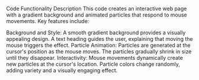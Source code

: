Code Functionality Description 
This code creates an interactive web page with a gradient background and animated particles that respond to mouse movements. Key features include:

Background and Style:
A smooth gradient background provides a visually appealing design.
A text heading guides the user, explaining that moving the mouse triggers the effect.
Particle Animation:
Particles are generated at the cursor's position as the mouse moves.
The particles gradually shrink in size until they disappear.
Interactivity:
Mouse movements dynamically create new particles at the cursor's location.
Particle colors change randomly, adding variety and a visually engaging effect.
